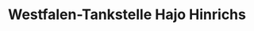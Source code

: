 ---
title: "Westfalen-Tankstelle Hajo Hinrichs"
url: /apen/westfalen-tankstelle-hajo-hinrichs/
shop: Allgemein
---